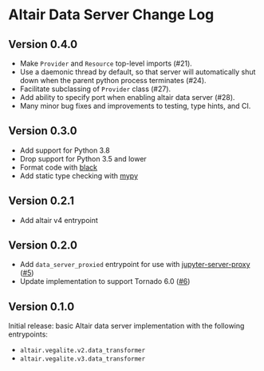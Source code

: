 # Altair Data Server Change Log

## Version 0.4.0

- Make ``Provider`` and ``Resource`` top-level imports (#21).
- Use a daemonic thread by default, so that server will automatically shut down
  when the parent python process terminates (#24).
- Facilitate subclassing of ``Provider`` class (#27).
- Add ability to specify port when enabling altair data server (#28).
- Many minor bug fixes and improvements to testing, type hints, and CI.

## Version 0.3.0

- Add support for Python 3.8
- Drop support for Python 3.5 and lower
- Format code with [black](https://black.readthedocs.io/)
- Add static type checking with [mypy](http://mypy-lang.org/)

## Version 0.2.1

- Add altair v4 entrypoint

## Version 0.2.0

- Add `data_server_proxied` entrypoint for use with [jupyter-server-proxy](https://github.com/jupyterhub/jupyter-server-proxy) ([#5](https://github.com/altair-viz/altair_data_server/pull/5))
- Update implementation to support Tornado 6.0 ([#6](https://github.com/altair-viz/altair_data_server/pull/6))

## Version 0.1.0

Initial release: basic Altair data server implementation with the following
entrypoints:

- ``altair.vegalite.v2.data_transformer``
- ``altair.vegalite.v3.data_transformer``